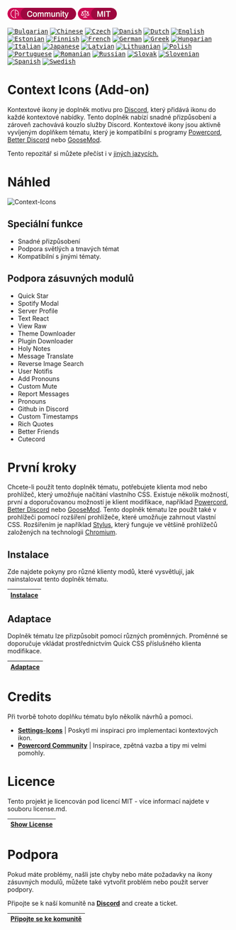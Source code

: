 [![Community](https://raw.githubusercontent.com/CorellanStoma/CorellanStoma/master/shields/community.png)](https://discord.gg/8W8E39Z)
[![License](https://raw.githubusercontent.com/CorellanStoma/CorellanStoma/master/shields/license.png)](https://github.com/CorellanStoma/Context-Icons/blob/main/license)

<kbd>[<img title="Bulgarian" alt="Bulgarian" src="https://crearts-community.github.io/Assets/languages/bulgarian.png" width="40">](https://github.com/CorellanStoma/Context-Icons/blob/main/.github/docs/01-readme/bulgarian.md)</kbd>
<kbd>[<img title="Chinese" alt="Chinese" src="https://crearts-community.github.io/Assets/languages/chinese.png" width="40">](https://github.com/CorellanStoma/Context-Icons/blob/main/.github/docs/01-readme/chinese.md)</kbd>
<kbd>[<img title="Czech" alt="Czech" src="https://crearts-community.github.io/Assets/languages/czech.png" width="40">](https://github.com/CorellanStoma/Context-Icons/blob/main/.github/docs/01-readme/czech.md)</kbd>
<kbd>[<img title="Danish" alt="Danish" src="https://crearts-community.github.io/Assets/languages/danish.png" width="40">](https://github.com/CorellanStoma/Context-Icons/blob/main/.github/docs/01-readme/danish.md)</kbd>
<kbd>[<img title="Dutch" alt="Dutch" src="https://crearts-community.github.io/Assets/languages/dutch.png" width="40">](https://github.com/CorellanStoma/Context-Icons/blob/main/.github/docs/01-readme/dutch.md)</kbd>
<kbd>[<img title="English" alt="English" src="https://crearts-community.github.io/Assets/languages/english.png" width="40">](https://github.com/CorellanStoma/Context-Icons/blob/main/readme.md)</kbd>
<kbd>[<img title="Estonian" alt="Estonian" src="https://crearts-community.github.io/Assets/languages/estonian.png" width="40">](https://github.com/CorellanStoma/Context-Icons/blob/main/.github/docs/01-readme/estonian.md)</kbd>
<kbd>[<img title="Finnish" alt="Finnish" src="https://crearts-community.github.io/Assets/languages/finnish.png" width="40">](https://github.com/CorellanStoma/Context-Icons/blob/main/.github/docs/01-readme/finnish.md)</kbd>
<kbd>[<img title="French" alt="French" src="https://crearts-community.github.io/Assets/languages/french.png" width="40">](https://github.com/CorellanStoma/Context-Icons/blob/main/.github/docs/01-readme/french.md)</kbd>
<kbd>[<img title="German" alt="German" src="https://crearts-community.github.io/Assets/languages/german.png" width="40">](https://github.com/CorellanStoma/Context-Icons/blob/main/.github/docs/01-readme/german.md)</kbd>
<kbd>[<img title="Greek" alt="Greek" src="https://crearts-community.github.io/Assets/languages/greek.png" width="40">](https://github.com/CorellanStoma/Context-Icons/blob/main/.github/docs/01-readme/greek.md)</kbd>
<kbd>[<img title="Hungarian" alt="Hungarian" src="https://crearts-community.github.io/Assets/languages/hungarian.png" width="40">](https://github.com/CorellanStoma/Context-Icons/blob/main/.github/docs/01-readme/hungarian.md)</kbd>
<kbd>[<img title="Italian" alt="Italian" src="https://crearts-community.github.io/Assets/languages/italian.png" width="40">](https://github.com/CorellanStoma/Context-Icons/blob/main/.github/docs/01-readme/italian.md)</kbd>
<kbd>[<img title="Japanese" alt="Japanese" src="https://crearts-community.github.io/Assets/languages/japanese.png" width="40">](https://github.com/CorellanStoma/Context-Icons/blob/main/.github/docs/01-readme/japanese.md)</kbd>
<kbd>[<img title="Latvian" alt="Latvian" src="https://crearts-community.github.io/Assets/languages/latvian.png" width="40">](https://github.com/CorellanStoma/Context-Icons/blob/main/.github/docs/01-readme/latvian.md)</kbd>
<kbd>[<img title="Lithuanian" alt="Lithuanian" src="https://crearts-community.github.io/Assets/languages/lithuanian.png" width="40">](https://github.com/CorellanStoma/Context-Icons/blob/main/.github/docs/01-readme/lithuanian.md)</kbd>
<kbd>[<img title="Polish" alt="Polish" src="https://crearts-community.github.io/Assets/languages/polish.png" width="40">](https://github.com/CorellanStoma/Context-Icons/blob/main/.github/docs/01-readme/polish.md)</kbd>
<kbd>[<img title="Portuguese" alt="Portuguese" src="https://crearts-community.github.io/Assets/languages/portuguese.png" width="40">](https://github.com/CorellanStoma/Context-Icons/blob/main/.github/docs/01-readme/portuguese.md)</kbd>
<kbd>[<img title="Romanian" alt="Romanian" src="https://crearts-community.github.io/Assets/languages/romanian.png" width="40">](https://github.com/CorellanStoma/Context-Icons/blob/main/.github/docs/01-readme/romanian.md)</kbd>
<kbd>[<img title="Russian" alt="Russian" src="https://crearts-community.github.io/Assets/languages/russian.png" width="40">](https://github.com/CorellanStoma/Context-Icons/blob/main/.github/docs/01-readme/russian.md)</kbd>
<kbd>[<img title="Slovak" alt="Slovak" src="https://crearts-community.github.io/Assets/languages/slovak.png" width="40">](https://github.com/CorellanStoma/Context-Icons/blob/main/.github/docs/01-readme/slovak.md)</kbd>
<kbd>[<img title="Slovenian" alt="Slovenian" src="https://crearts-community.github.io/Assets/languages/slovenian.png" width="40">](https://github.com/CorellanStoma/Context-Icons/blob/main/.github/docs/01-readme/slovenian.md)</kbd>
<kbd>[<img title="Spanish" alt="Spanish" src="https://crearts-community.github.io/Assets/languages/spanish.png" width="40">](https://github.com/CorellanStoma/Context-Icons/blob/main/.github/docs/01-readme/spanish.md)</kbd>
<kbd>[<img title="Swedish" alt="Swedish" src="https://crearts-community.github.io/Assets/languages/swedish.png" width="40">](https://github.com/CorellanStoma/Context-Icons/blob/main/.github/docs/01-readme/swedish.md)</kbd>

# Context Icons (Add-on)


Kontextové ikony je doplněk motivu pro [Discord](https://discord.com), který přidává ikonu do každé kontextové nabídky. Tento doplněk nabízí snadné přizpůsobení a zároveň zachovává kouzlo služby Discord. Kontextové ikony jsou aktivně vyvíjeným doplňkem tématu, který je kompatibilní s programy [Powercord](https://github.com/powercord-org/powercord), [Better Discord](https://github.com/BetterDiscord/BetterDiscord) nebo [GooseMod](https://github.com/GooseMod/GooseMod).



Tento repozitář si můžete přečíst i v [jiných jazycích.](https://github.com/CorellanStoma/Context-Icons/blob/main/.github/docs/translations.md)

# Náhled

![Context-Icons](https://user-images.githubusercontent.com/58918358/132392397-b4bd4368-dafb-48dc-aacb-6a73d12f54c3.png)

## Speciální funkce

* Snadné přizpůsobení
* Podpora světlých a tmavých témat
* Kompatibilní s jinými tématy.

## Podpora zásuvných modulů

* Quick Star
* Spotify Modal
* Server Profile
* Text React
* View Raw
* Theme Downloader
* Plugin Downloader
* Holy Notes
* Message Translate
* Reverse Image Search
* User Notifis
* Add Pronouns
* Custom Mute
* Report Messages
* Pronouns
* Github in Discord
* Custom Timestamps
* Rich Quotes
* Better Friends
* Cutecord

# První kroky

Chcete-li použít tento doplněk tématu, potřebujete klienta mod nebo prohlížeč, který umožňuje načítání vlastního CSS. Existuje několik možností, první a doporučovanou možností je klient modifikace, například [Powercord](https://github.com/powercord-org/powercord), [Better Discord](https://github.com/BetterDiscord/BetterDiscord) nebo [GooseMod](https://github.com/GooseMod/GooseMod). Tento doplněk tématu lze použít také v prohlížeči pomocí rozšíření prohlížeče, které umožňuje zahrnout vlastní CSS. Rozšířením je například [Stylus](https://github.com/openstyles/stylus), který funguje ve většině prohlížečů založených na technologii [Chromium](https://github.com/chromium/chromium).

## Instalace

Zde najdete pokyny pro různé klienty modů, které vysvětlují, jak nainstalovat tento doplněk tématu.

|[Instalace](https://github.com/CorellanStoma/Context-Icons/blob/main/.github/docs/02-installation/czech.md)|
|---|

## Adaptace

Doplněk tématu lze přizpůsobit pomocí různých proměnných. Proměnné se doporučuje vkládat prostřednictvím Quick CSS příslušného klienta modifikace.

|[Adaptace](https://github.com/CorellanStoma/Context-Icons/blob/main/.github/docs/03-customizazion/czech.md)|
|---|

# Credits

Při tvorbě tohoto doplňku tématu bylo několik návrhů a pomoci.

* [**Settings-Icons**](https://github.com/snappercord/Settings-Icons) | Poskytl mi inspiraci pro implementaci kontextových ikon.
* [**Powercord Community**](https://discord.gg/powercord) | Inspirace, zpětná vazba a tipy mi velmi pomohly.

# Licence

Tento projekt je licencován pod licencí MIT - více informací najdete v souboru license.md.

|[Show License](https://github.com/CorellanStoma/Context-Icons/blob/main/license)|
|---|

# Podpora

Pokud máte problémy, našli jste chyby nebo máte požadavky na ikony zásuvných modulů, můžete také vytvořit problém nebo použít server podpory.

Připojte se k naší komunitě na [**Discord**](https://discord.com/) and create a ticket.

|[Připojte se ke komunitě](https://discord.gg/8W8E39Z)|
|---|
